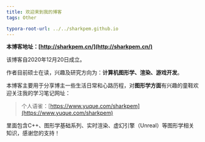```yaml
---
title: 欢迎来到我的博客
tags: Other

typora-root-url: ../../sharkpem.github.io
---
```


**本博客地址：[http://sharkpem.cn/](http://sharkpem.cn/)**

该博客自2020年12月20日成立。

作者目前硕士在读，兴趣及研究方向为：**计算机图形学、渲染、游戏开发**。

本博客主要用于分享博主一些生活日常和心路历程，对**图形学方面**有兴趣的童鞋欢迎关注我的学习笔记网址：

> 个人语雀：[https://www.yuque.com/sharkpem](https://www.yuque.com/sharkpem)

里面包含C++、图形学基础系列、实时渲染、虚幻引擎（Unreal）等图形学相关知识，感谢您的支持！

